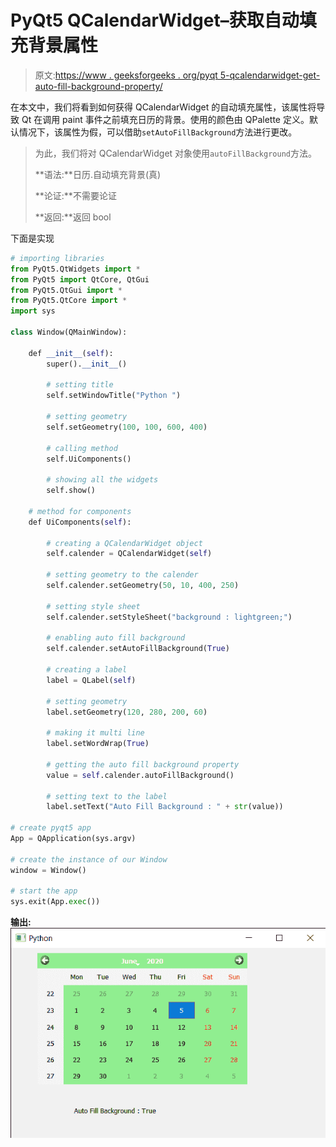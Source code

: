 # PyQt5 QCalendarWidget–获取自动填充背景属性

> 原文:[https://www . geeksforgeeks . org/pyqt 5-qcalendarwidget-get-auto-fill-background-property/](https://www.geeksforgeeks.org/pyqt5-qcalendarwidget-getting-auto-fill-background-property/)

在本文中，我们将看到如何获得 QCalendarWidget 的自动填充属性，该属性将导致 Qt 在调用 paint 事件之前填充日历的背景。使用的颜色由 QPalette 定义。默认情况下，该属性为假，可以借助`setAutoFillBackground`方法进行更改。

> 为此，我们将对 QCalendarWidget 对象使用`autoFillBackground`方法。
> 
> **语法:**日历.自动填充背景(真)
> 
> **论证:**不需要论证
> 
> **返回:**返回 bool

下面是实现

```py
# importing libraries
from PyQt5.QtWidgets import * 
from PyQt5 import QtCore, QtGui
from PyQt5.QtGui import * 
from PyQt5.QtCore import * 
import sys

class Window(QMainWindow):

    def __init__(self):
        super().__init__()

        # setting title
        self.setWindowTitle("Python ")

        # setting geometry
        self.setGeometry(100, 100, 600, 400)

        # calling method
        self.UiComponents()

        # showing all the widgets
        self.show()

    # method for components
    def UiComponents(self):

        # creating a QCalendarWidget object
        self.calender = QCalendarWidget(self)

        # setting geometry to the calender
        self.calender.setGeometry(50, 10, 400, 250)

        # setting style sheet
        self.calender.setStyleSheet("background : lightgreen;")

        # enabling auto fill background
        self.calender.setAutoFillBackground(True)

        # creating a label
        label = QLabel(self)

        # setting geometry
        label.setGeometry(120, 280, 200, 60)

        # making it multi line
        label.setWordWrap(True)

        # getting the auto fill background property
        value = self.calender.autoFillBackground()

        # setting text to the label
        label.setText("Auto Fill Background : " + str(value))

# create pyqt5 app
App = QApplication(sys.argv)

# create the instance of our Window
window = Window()

# start the app
sys.exit(App.exec())
```

**输出:**
![](img/c6a846a5b18a3779df466488cd30dade.png)